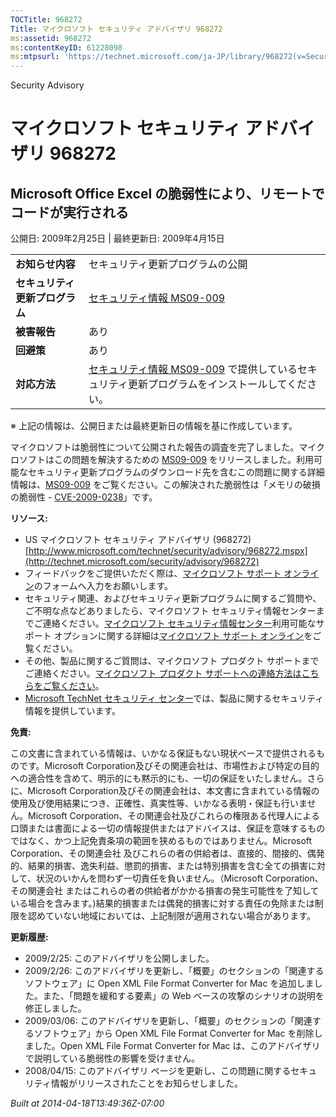 ```yaml
---
TOCTitle: 968272
Title: マイクロソフト セキュリティ アドバイザリ 968272
ms:assetid: 968272
ms:contentKeyID: 61228098
ms:mtpsurl: 'https://technet.microsoft.com/ja-JP/library/968272(v=Security.10)'
---
```


Security Advisory

マイクロソフト セキュリティ アドバイザリ 968272
===============================================

Microsoft Office Excel の脆弱性により、リモートでコードが実行される
-------------------------------------------------------------------

公開日: 2009年2月25日 | 最終更新日: 2009年4月15日

|                                |                                                                                                                                                           |
|--------------------------------|-----------------------------------------------------------------------------------------------------------------------------------------------------------|
| **お知らせ内容**               | セキュリティ更新プログラムの公開                                                                                                                          |
| **セキュリティ更新プログラム** | [セキュリティ情報 MS09-009](http://technet.microsoft.com/security/bulletin/ms09-009)                                                                      |
| **被害報告**                   | あり                                                                                                                                                      |
| **回避策**                     | あり                                                                                                                                                      |
| **対応方法**                   | [セキュリティ情報 MS09-009](http://technet.microsoft.com/security/bulletin/ms09-009) で提供しているセキュリティ更新プログラムをインストールしてください。 |

※ 上記の情報は、公開日または最終更新日の情報を基に作成しています。

マイクロソフトは脆弱性について公開された報告の調査を完了しました。マイクロソフトはこの問題を解決するための [MS09-009](http://technet.microsoft.com/security/bulletin/ms09-009) をリリースしました。利用可能なセキュリティ更新プログラムのダウンロード先を含むこの問題に関する詳細情報は、[MS09-009](http://technet.microsoft.com/security/bulletin/ms09-009) をご覧ください。この解決された脆弱性は「メモリの破損の脆弱性 - [CVE-2009-0238](http://www.cve.mitre.org/cgi-bin/cvename.cgi?name=cve-2009-0238)」です。

**リソース:**

-   US マイクロソフト セキュリティ アドバイザリ (968272) [http://www.microsoft.com/technet/security/advisory/968272.mspx](http://technet.microsoft.com/security/advisory/968272)
-   フィードバックをご提供いただく際は、[マイクロソフト サポート オンライン](https://support.microsoft.com/common/survey.aspx?scid=sw;en;1257&showpage=1&ws=technet&sd=tech)のフォームへ入力をお願いします。
-   セキュリティ関連、およびセキュリティ更新プログラムに関するご質問や、ご不明な点などありましたら、マイクロソフト セキュリティ情報センターまでご連絡ください。[マイクロソフト セキュリティ情報センター](http://www.microsoft.com/japan/security/sicinfo.mspx)利用可能なサポート オプションに関する詳細は[マイクロソフト サポート オンライン](http://support.microsoft.com/)をご覧ください。
-   その他、製品に関するご質問は、マイクロソフト プロダクト サポートまでご連絡ください。[マイクロソフト プロダクト サポートへの連絡方法はこちらをご覧ください](http://support.microsoft.com/select/?target=assistance)。
-   [Microsoft TechNet セキュリティ センター](http://technet.microsoft.com/ja-jp/security/default.aspx)では、製品に関するセキュリティ情報を提供しています。

**免責:**

この文書に含まれている情報は、いかなる保証もない現状ベースで提供されるものです。Microsoft Corporation及びその関連会社は、市場性および特定の目的への適合性を含めて、明示的にも黙示的にも、一切の保証をいたしません。さらに、Microsoft Corporation及びその関連会社は、本文書に含まれている情報の使用及び使用結果につき、正確性、真実性等、いかなる表明・保証も行いません。Microsoft Corporation、その関連会社及びこれらの権限ある代理人による口頭または書面による一切の情報提供またはアドバイスは、保証を意味するものではなく、かつ上記免責条項の範囲を狭めるものではありません。Microsoft Corporation、その関連会社 及びこれらの者の供給者は、直接的、間接的、偶発的、結果的損害、逸失利益、懲罰的損害、または特別損害を含む全ての損害に対して、状況のいかんを問わず一切責任を負いません。（Microsoft Corporation、その関連会社 またはこれらの者の供給者がかかる損害の発生可能性を了知している場合を含みます。)結果的損害または偶発的損害に対する責任の免除または制限を認めていない地域においては、上記制限が適用されない場合があります。

**更新履歴:**

-   2009/2/25: このアドバイザリを公開しました。
-   2009/2/26: このアドバイザリを更新し、「概要」のセクションの「関連するソフトウェア」に Open XML File Format Converter for Mac を追加しました。また、「問題を緩和する要素」の Web ベースの攻撃のシナリオの説明を修正しました。
-   2009/03/06: このアドバイザリを更新し、「概要」のセクションの「関連するソフトウェア」から Open XML File Format Converter for Mac を削除しました。Open XML File Format Converter for Mac は、このアドバイザリで説明している脆弱性の影響を受けません。
-   2008/04/15: このアドバイザリ ページを更新し、この問題に関するセキュリティ情報がリリースされたことをお知らせしました。

*Built at 2014-04-18T13:49:36Z-07:00*
